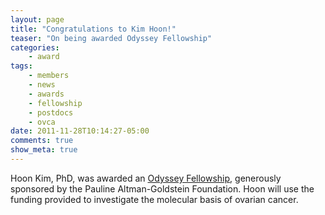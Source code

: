 ```yaml
---
layout: page
title: "Congratulations to Kim Hoon!"
teaser: "On being awarded Odyssey Fellowship"
categories:
    - award
tags:
    - members
    - news
    - awards
    - fellowship
    - postdocs
    - ovca
date: 2011-11-28T10:14:27-05:00
comments: true
show_meta: true
---
```

 
Hoon Kim, PhD, was awarded an [Odyssey Fellowship](http://www.mdanderson.org/education-and-research/education-and-training/schools-and-programs/research-training/programs-and-courses/postdoctoral-research-programs/odyssey-program/index.html), generously sponsored by the Pauline Altman-Goldstein Foundation. Hoon will use the funding provided to investigate the molecular basis of ovarian cancer.


